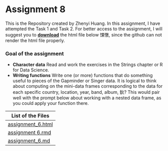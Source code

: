   Assignment 8
====================


This is the Repository created by Zhenyi Huang.
In this assignment, I have attempted the Task 1 and Task 2. For better access to the assignment, I will suggest you to [__download__](https://github.com/STAT545-UBC-students/hw06-janehuang1647/blob/master/assignment_6.html) the html file below 馃憞, since the github can not render the html file properly.

### Goal of the assignment
* __Character data__ Read and work the exercises in the Strings chapter or R for Data Science.
* __Writing functions__ Write one (or more) functions that do something useful to pieces of the Gapminder or Singer data. It is logical to think about computing on the mini-data frames corresponding to the data for each specific country, location, year, band, album, 鈥? This would pair well with the prompt below about working with a nested data frame, as you could apply your function there.





|    List of the Files         | 
|--------------------|
| [assignment_6.html](https://github.com/STAT545-UBC-students/hw06-janehuang1647/blob/master/assignment_6.html)|
| [assignment 6.rmd](https://github.com/STAT545-UBC-students/hw06-janehuang1647/blob/master/assignment%206.rmd)|
| [assignment_6.md](https://github.com/STAT545-UBC-students/hw06-janehuang1647/blob/master/assignment_6.md)
